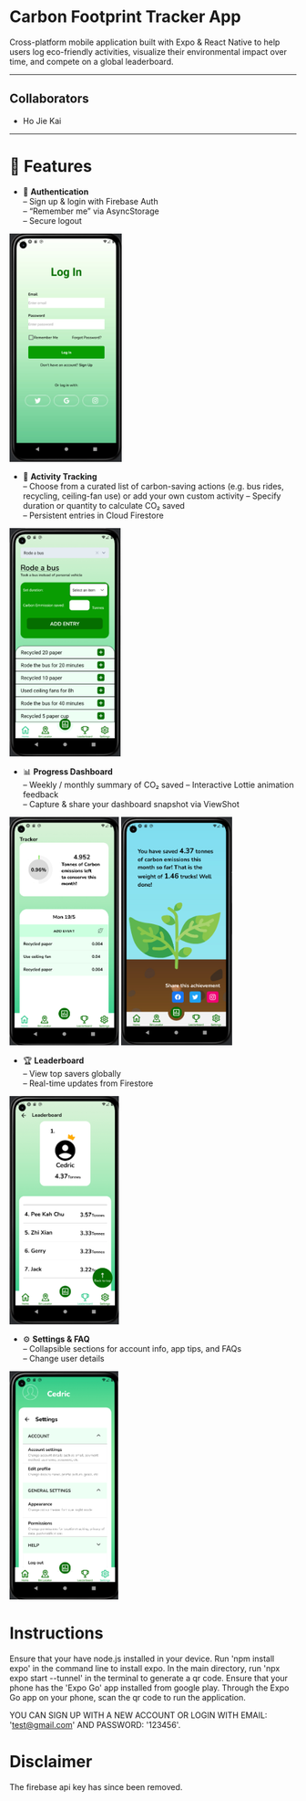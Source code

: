 # Carbon Footprint Tracker App  
Cross-platform mobile application built with Expo & React Native to help users log eco-friendly activities, visualize their environmental impact over time, and compete on a global leaderboard.

---

## Collaborators

- Ho Jie Kai

---

# 🚀 Features
- 🔐 **Authentication**  
  – Sign up & login with Firebase Auth  
  – “Remember me” via AsyncStorage  
  – Secure logout

<img src="display_image/login.png" alt="Screenshot of login screen" height="400"/>

- 🌱 **Activity Tracking**  
  – Choose from a curated list of carbon-saving actions (e.g. bus rides, recycling, ceiling-fan use) or add your own custom activity
  – Specify duration or quantity to calculate CO₂ saved  
  – Persistent entries in Cloud Firestore
  
<img src="display_image/add_activity.png" alt="Screenshot of activity tracking" height="400"/>

- 📊 **Progress Dashboard**  
  – Weekly / monthly summary of CO₂ saved 
  – Interactive Lottie animation feedback  
  – Capture & share your dashboard snapshot via ViewShot

<img src="display_image/emissions.png" alt="Screenshot of monthly emissions" height="400"/>  
<img src="display_image/animation.png" alt="Screenshot of monthly progress" height="400"/>

- 🏆 **Leaderboard**  
  – View top savers globally  
  – Real-time updates from Firestore

<img src="display_image/leaderboard.png" alt="Screenshot of leaderboard" height="400"/>

- ⚙️ **Settings & FAQ**  
  – Collapsible sections for account info, app tips, and FAQs  
  – Change user details

<img src="display_image/settings.png" alt="Screenshot of settings" height="400"/>


# Instructions
Ensure that your have node.js installed in your device.
Run 'npm install expo' in the command line to install expo.
In the main directory, run 'npx expo start --tunnel' in the terminal to generate a qr code.
Ensure that your phone has the 'Expo Go' app installed from google play.
Through the Expo Go app on your phone, scan the qr code to run the application.

YOU CAN SIGN UP WITH A NEW ACCOUNT OR LOGIN WITH EMAIL: 'test@gmail.com' AND PASSWORD: '123456'.

# Disclaimer
The firebase api key has since been removed.
